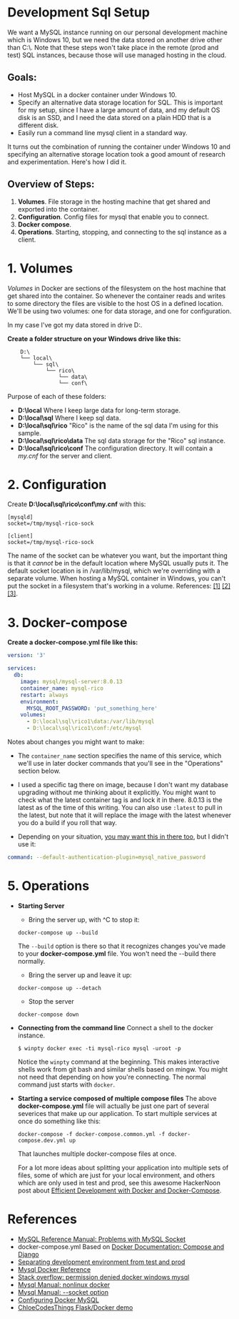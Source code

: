 # Development Sql Setup
We want a MySQL instance running on our personal development machine which is Windows 10, but we need the data stored on another drive other than C:\\.  Note that these steps won't take place in the remote (prod and test) SQL instances, because those will use managed hosting in the cloud.

## Goals:
 * Host MySQL in a docker container under Windows 10.
 * Specify an alternative data storage location for SQL.  This is important for my setup, since I have a large amount of data, and my default OS disk is an SSD, and I need the data stored on a plain HDD that is a different disk.
 * Easily run a command line mysql client in a standard way.

It turns out the combination of running the container under Windows 10 and specifying an alternative storage location took a good amount of research and experimentation.  Here's how I did it.

## Overview of Steps:
1. **Volumes**.  File storage in the hosting machine that get shared and exported into the container.
2. **Configuration**. Config files for mysql that enable you to connect.
3. **Docker compose**.
4. **Operations**. Starting, stopping, and connecting to the sql instance as a client.

# 1. Volumes
*Volumes* in Docker are sections of the filesystem on the host machine that get shared into the container.  So whenever the container reads and writes to some directory the files are visible to the host OS in a defined location.  We'll be using two volumes: one for data storage, and one for configuration.

In my case I've got my data stored in drive D:.

**Create a folder structure on your Windows drive like this:**
```
    D:\
    └── local\
        └── sql\
            └── rico\
                └── data\
                └── conf\
```
Purpose of each of these folders:
* **D:\local** Where I keep large data for long-term storage.
* **D:\local\sql** Where I keep sql data.
* **D:\local\sql\rico** "Rico" is the name of the sql data I'm using for this sample. 
* **D:\local\sql\rico\data** The sql data storage for the "Rico" sql instance.
* **D:\local\sql\rico\conf** The configuration directory. It will contain a *my.cnf* for the server and client.

# 2. Configuration
Create **D:\local\sql\rico\conf\my.cnf** with this:
```
[mysqld]
socket=/tmp/mysql-rico-sock

[client]
socket=/tmp/mysql-rico-sock
```
The name of the socket can be whatever you want, but the important thing is that it *cannot* be in the default location where MySQL usually puts it.  The default socket location is in /var/lib/mysql, which we're overriding with a separate volume.  When hosting a MySQL container in Windows, you can't put the socket in a filesystem that's working in a volume. References:
    [\[1\]](https://stackoverflow.com/questions/48731913/cant-start-server-bind-on-unix-socket-operation-not-permitted)
    [\[2\]](https://dev.mysql.com/doc/refman/5.7/en/server-system-variables.html#sysvar_socket)
    [\[3\]](https://dev.mysql.com/doc/refman/8.0/en/problems-with-mysql-sock.html).

# 3. Docker-compose
**Create a docker-compose.yml file like this:**
```yml
version: '3'

services:
  db:
    image: mysql/mysql-server:8.0.13
    container_name: mysql-rico
    restart: always
    environment:
      MYSQL_ROOT_PASSWORD: 'put_something_here'
    volumes:
      - D:\local\sql\rico1\data:/var/lib/mysql
      - D:\local\sql\rico1\conf:/etc/mysql
```
Notes about changes you might want to make:

* The ```container_name``` section specifies the name of this service, which we'll use in later docker commands that you'll see in the "Operations" section below.

* I used a specific tag there on image, because I don't want my database upgrading without me thinking about it explicitly.  You might want to check what the latest container tag is and lock it in there.  8.0.13 is the latest as of the time of this writing.  You can also use ```:latest``` to pull in the latest, but note that it will replace the image with the latest whenever you do a build if you roll that way.

* Depending on your situation, [you may want this in there too](https://mysqlserverteam.com/upgrading-to-mysql-8-0-default-authentication-plugin-considerations/), but I didn't use it:
```yml
command: --default-authentication-plugin=mysql_native_password
```


# 5. Operations
* **Starting Server**
    * Bring the server up, with ^C to stop it:
    ```
    docker-compose up --build
    ```
    The ```--build``` option is there so that it recognizes changes you've made to your **docker-compose.yml** file.  You won't need the --build there normally.

    * Bring the server up and leave it up:
    ```
    docker-compose up --detach
    ```

    * Stop the server
    ```
    docker-compose down
    ```

* **Connecting from the command line**
    Connect a shell to the docker instance.
    ```
    $ winpty docker exec -ti mysql-rico mysql -uroot -p
    ```
    Notice the ```winpty``` command at the beginning.  This makes interactive shells work from git bash and similar shells based on mingw.  You might not need that depending on how you're connecting.  The normal command just starts with ```docker```.

* **Starting a service composed of multiple compose files**
The above **docker-compose.yml** file will actually be just one part of several severices that make up our application.  To start multiple services at once do something like this:
    ```
    docker-compose -f docker-compose.common.yml -f docker-compose.dev.yml up
    ```
    That launches multiple docker-compose files at once.
    
    For a lot more ideas about splitting your application into multiple sets of files, some of which are just for your local environment, and others which are only used in test and prod, see this awesome HackerNoon post about [Efficient Development with Docker and Docker-Compose](https://hackernoon.com/efficient-development-with-docker-and-docker-compose-e354b4d24831).

# References
* [MySQL Reference Manual: Problems with MySQL Socket](https://dev.mysql.com/doc/refman/8.0/en/problems-with-mysql-sock.html)
* docker-compose.yml Based on [Docker Documentation: Compose and Django](https://docs.docker.com/compose/django/)
* [Separating development environment from test and prod](https://testdriven.io/blog/dockerizing-django-with-postgres-gunicorn-and-nginx/)
* [Mysql Docker Reference](https://hub.docker.com/_/mysql)
* [Stack overflow: permission denied docker windows mysql](https://stackoverflow.com/questions/48731913/cant-start-server-bind-on-unix-socket-operation-not-permitted)
* [Mysql Manual: nonlinux docker](https://dev.mysql.com/doc/refman/5.7/en/deploy-mysql-nonlinux-docker.html)
* [Mysql Manual: --socket option](https://dev.mysql.com/doc/refman/5.7/en/server-system-variables.html#sysvar_socket)
* [Configuring Docker MySQL](https://blog.pythian.com/configuring-mysql-docker-container/)
* [ChloeCodesThings Flask/Docker demo](https://github.com/ChloeCodesThings/chloe_flask_docker_demo)